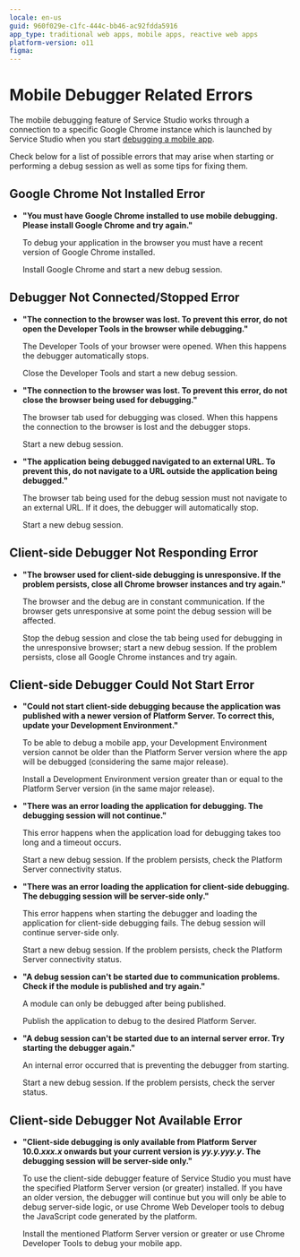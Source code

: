 ```yaml
---
locale: en-us
guid: 960f029e-c1fc-444c-bb46-ac92fdda5916
app_type: traditional web apps, mobile apps, reactive web apps
platform-version: o11
figma:
---
```


# Mobile Debugger Related Errors

The mobile debugging feature of Service Studio works through a connection to a specific Google Chrome instance which is launched by Service Studio when you start [debugging a mobile app](<../../../develop/troubleshoot/debug/intro.md#mobile-debugging-scenarios>).

Check below for a list of possible errors that may arise when starting or performing a debug session as well as some tips for fixing them.


## Google Chrome Not Installed Error

* **"You must have Google Chrome installed to use mobile debugging. Please install Google Chrome and try again."**

    To debug your application in the browser you must have a recent version of Google Chrome installed.

    Install Google Chrome and start a new debug session.


## Debugger Not Connected/Stopped Error

* **"The connection to the browser was lost. To prevent this error, do not open the Developer Tools in the browser while debugging."**

    The Developer Tools of your browser were opened. When this happens the debugger automatically stops.  
    
    Close the Developer Tools and start a new debug session.

* **"The connection to the browser was lost. To prevent this error, do not close the browser being used for debugging."**

    The browser tab used for debugging was closed. When this happens the connection to the browser is lost and the debugger stops.

    Start a new debug session.

* **"The application being debugged navigated to an external URL. To prevent this, do not navigate to a URL outside the application being debugged."**

    The browser tab being used for the debug session must not navigate to an external URL. If it does, the debugger will automatically stop.

    Start a new debug session.


## Client-side Debugger Not Responding Error

* **"The browser used for client-side debugging is unresponsive. If the problem persists, close all Chrome browser instances and try again."**

    The browser and the debug are in constant communication. If the browser gets unresponsive at some point the debug session will be affected.

    Stop the debug session and close the tab being used for debugging in the unresponsive browser; start a new debug session. If the problem persists, close all Google Chrome instances and try again.


## Client-side Debugger Could Not Start Error

* **"Could not start client-side debugging because the application was published with a newer version of Platform Server. To correct this, update your Development Environment."**

    To be able to debug a mobile app, your Development Environment version cannot be older than the Platform Server version where the app will be debugged (considering the same major release).  

    Install a Development Environment version greater than or equal to the Platform Server version (in the same major release).

* **"There was an error loading the application for debugging. The debugging session will not continue."**

    This error happens when the application load for debugging takes too long and a timeout occurs. 

    Start a new debug session. If the problem persists, check the Platform Server connectivity status.

* **"There was an error loading the application for client-side debugging. The debugging session will be server-side only."**

    This error happens when starting the debugger and loading the application for client-side debugging fails. The debug session will continue server-side only.

    Start a new debug session. If the problem persists, check the Platform Server connectivity status.

* **"A debug session can't be started due to communication problems. Check if the module is published and try again."**

    A module can only be debugged after being published.

    Publish the application to debug to the desired Platform Server.

* **"A debug session can't be started due to an internal server error. Try starting the debugger again."**

    An internal error occurred that is preventing the debugger from starting.

    Start a new debug session. If the problem persists, check the server status.


## Client-side Debugger Not Available Error

* **"Client-side debugging is only available from Platform Server 10.0.*xxx.x* onwards but your current version is *yy.y.yyy.y*. The debugging session will be server-side only."**

    To use the client-side debugger feature of Service Studio you must have the specified Platform Server version (or greater) installed. If you have an older version, the debugger will continue but you will only be able to debug server-side logic, or use Chrome Web Developer tools to debug the JavaScript code generated by the platform.

    Install the mentioned Platform Server version or greater or use Chrome Developer Tools to debug your mobile app.
